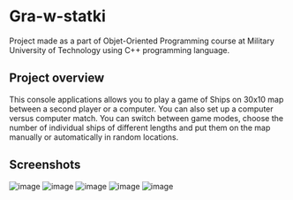 # Gra-w-statki
Project made as a part of Objet-Oriented Programming course at Military University of Technology using C++ programming language.

## Project overview
This console applications allows you to play a game of Ships on 30x10 map between a second player or a computer. You can also set up a computer versus computer match.
You can switch between game modes, choose the number of individual ships of different lengths and put them on the map manually or automatically in random locations.

## Screenshots
![image](https://user-images.githubusercontent.com/73967066/222807622-ea60543f-ff36-47b5-b8eb-17e3495f0d8d.png)
![image](https://user-images.githubusercontent.com/73967066/222807719-e0bcf69f-a576-4c94-880f-7e26f0ec9600.png)
![image](https://user-images.githubusercontent.com/73967066/222807757-af6c4682-2f3d-4495-81c9-b395b57dff06.png)
![image](https://user-images.githubusercontent.com/73967066/222808010-76bf53ff-d431-4fd3-8c6b-d22f93ada54a.png)
![image](https://user-images.githubusercontent.com/73967066/222808115-640876d9-b9c9-4aac-a328-3c4209b0b465.png)
